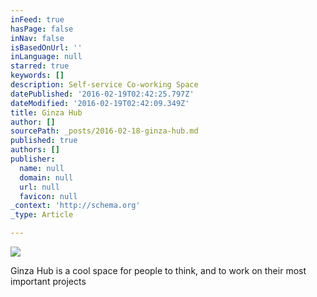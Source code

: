 ```yaml
---
inFeed: true
hasPage: false
inNav: false
isBasedOnUrl: ''
inLanguage: null
starred: true
keywords: []
description: Self-service Co-working Space
datePublished: '2016-02-19T02:42:25.797Z'
dateModified: '2016-02-19T02:42:09.349Z'
title: Ginza Hub
author: []
sourcePath: _posts/2016-02-18-ginza-hub.md
published: true
authors: []
publisher:
  name: null
  domain: null
  url: null
  favicon: null
_context: 'http://schema.org'
_type: Article

---
```

![](https://s3-us-west-2.amazonaws.com/the-grid-img/p/9dbc229446c5829d0713125b9c94ac036e49c4b9.jpg)

Ginza Hub is a cool space for people to think, and to work on their most important projects